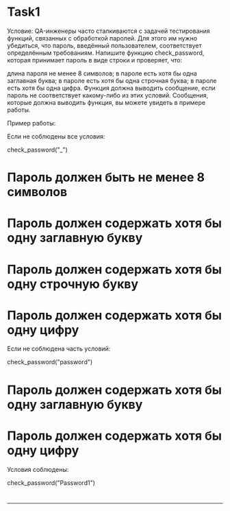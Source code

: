  # Task1
 Условие: QA-инженеры часто сталкиваются с задачей тестирования функций, связанных с обработкой паролей. Для этого им нужно убедиться, что пароль, введённый пользователем, соответствует определённым требованиям.
Напишите функцию check_password, которая принимает пароль в виде строки и проверяет, что:

длина пароля не менее 8 символов;
в пароле есть хотя бы одна заглавная буква;
в пароле есть хотя бы одна строчная буква;
в пароле есть хотя бы одна цифра.
Функция должна выводить сообщение, если пароль не соответствует какому-либо из этих условий. Сообщения, которые должна выводить функция, вы можете увидеть в примере работы.

Пример работы:

Если не соблюдены все условия:


check_password("_")
# Пароль должен быть не менее 8 символов
# Пароль должен содержать хотя бы одну заглавную букву
# Пароль должен содержать хотя бы одну строчную букву
# Пароль должен содержать хотя бы одну цифру
Если не соблюдена часть условий:


check_password("password")
# Пароль должен содержать хотя бы одну заглавную букву
# Пароль должен содержать хотя бы одну цифру
Условия соблюдены:


check_password("Password1")
#

----------------------------
